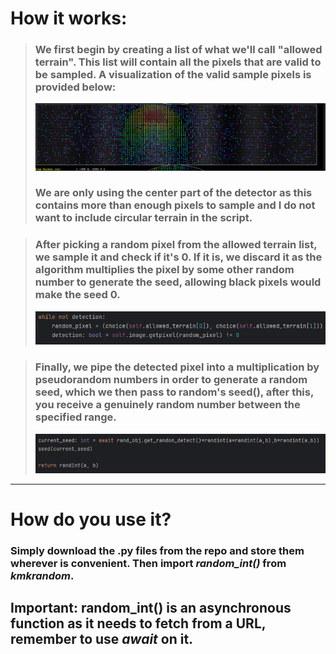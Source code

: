 # How it works:

>### We first begin by creating a list of what we'll call "allowed terrain". This list will contain all the pixels that are valid to be sampled. A visualization of the valid sample pixels is provided below:
> ![sampling pixels](./examples/sample%20pixels.png)
>### We are only using the center part of the detector as this contains more than enough pixels to sample and I do not want to include circular terrain in the script.

>### After picking a random pixel from the allowed terrain list, we sample it and check if it's 0. If it is, we discard it as the algorithm multiplies the pixel by some other random number to generate the seed, allowing black pixels would make the seed 0.
> ![check if zero](./examples/check%20zero.png)

>### Finally, we pipe the detected pixel into a multiplication by pseudorandom numbers in order to generate a random seed, which we then pass to random's seed(), after this, you receive a genuinely random number between the specified range.
> ![output](./examples/output.png)

---

# How do you use it?

### Simply download the .py files from the repo and store them wherever is convenient. Then import *random_int()* from *kmkrandom*.

## Important: random_int() is an asynchronous function as it needs to fetch from a URL, remember to use *await* on it.
